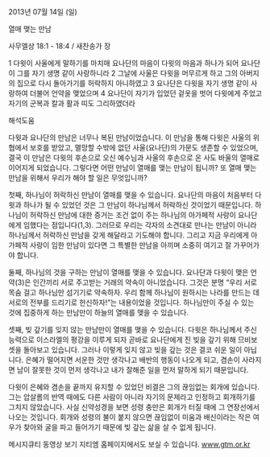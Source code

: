 2013년 07월 14일 (일)

열매 맺는 만남



사무엘상 18:1 - 18:4 / 새찬송가  장


1 다윗이 사울에게 말하기를 마치매 요나단의 마음이 다윗의 마음과 하나가 되어 요나단이 그를 자기 생명 같이 사랑하니라
2 그날에 사울은 다윗을 머무르게 하고 그의 아버지의 집으로 다시 돌아가기를 허락하지 아니하였고
3 요나단은 다윗을 자기 생명 같이 사랑하여 더불어 언약을 맺었으며
4 요나단이 자기가 입었던 겉옷을 벗어 다윗에게 주었고 자기의 군복과 칼과 활과 띠도 그리하였더라

해석도움





다윗과 요나단의 만남은 너무나 복된 만남이었습니다. 이 만남을 통해 다윗은 사울의 위협에서 보호를 받았고, 멸망할 수밖에 없던 사울(요나단)의 가문도 생존할 수 있었으며, 결국 이 만남은 다윗의 후손으로 오신 예수님과 사울의 후손으로 온 사도 바울의 열매로 이어지게 되었습니다. 그렇다면 어떤 만남이 열매를 맺는 만남이 됩니까? 또 열매 맺는 만남을 위해서 우리가 해야 할 일은 무엇입니까?  

첫째, 하나님이 허락하신 만남이 열매를 맺을 수 있습니다. 요나단의 마음이 처음부터 다윗과 하나가 될 수 있었던 것은 그 만남이 하나님께서 허락하신 것이었기 때문입니다. 하나님이 허락하신 만남에 대한 증거는 조건 없이 주는 하나님의 아가페적 사랑이 요나단에게 임했다는 점입니다(1,3). 그러므로 우리는 각자의 소견대로 만나는 만남이 아니라 하나님께서 허락하신 만남을 갖게 해달라고 기도해야 합니다. 그리고 지금 우리에게 아가페적 사랑이 임한 만남이 있다면 그 특별한 만남을 아끼며 소중히 여기고 잘 가꾸어가야 합니다. 

둘째, 하나님의 것을 구하는 만남이 열매를 맺을 수 있습니다. 요나단과 다윗이 맺은 언약(3)은 인간끼리 서로 주고받는 거래의 약속이 아니었습니다. 그것은 분명 “우리 서로 목숨 걸고 하나님만 섬기기로 약속하자. 우리 함께 하나님이 원하시는 나라를 만드는 데 서로의 전부를 드리기로 헌신하자!”는 내용이었을 것입니다. 하나님만이 주실 수 있는 것에 집중하게 하는 만남만이 하늘의 열매를 맺을 수 있습니다. 

셋째, 빚 갚기를 잊지 않는 만남만이 열매를 맺을 수 있습니다. 다윗은 하나님께서 주신 능력으로 이스라엘의 평강을 이루게 되자 곧바로 요나단에게 진 빚을 갚기 위해 므비보셋을 돌아보고 있습니다. 그러나 이렇게 잊지 않고 빚을 갚는 것은 결코 쉬운 일이 아닙니다. 은혜가 떨어지면 서운한 것만 생각나고 배반의 행동이 나오게 되고, 겸손이 사라지면 남이 잘못한 것이 먼저 생각나고 내가 잘해준 일을 먼저 말하게 되기 때문입니다. 

다윗이 은혜와 겸손을 끝까지 유지할 수 있었던 비결은 그의 끊임없는 회개에 있습니다. 그는 압살롬의 반역 때에도 다른 사람이 아니라 자기의 문제라고 인정하고 회개하기를 그치지 않았습니다. 사실 신약성경을 보면 성령 충만은 회개가 터질 때에 그 연장선에서 나오는 것입니다. 회개와 성령의 불이 붙지 않으면 끊임없이 미움과 배신이라는 작은 여우가 찾아와 굴을 파고 들어가기 때문에 빚 갚는 삶을 살 수 없게 됩니다. 


메시지큐티 동영상 보기 
지티엠 홈페이지에서도 보실 수 있습니다.  www.gtm.or.kr